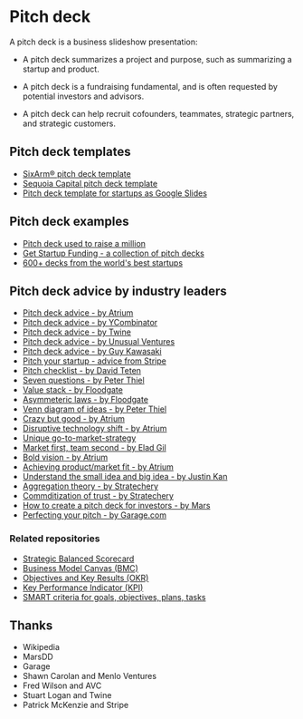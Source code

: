 <!--
  * browser: pitch-deck
  * tracker: f44c30d1b876f8987cf78c727e573542
  * version: 4.1.0
  * updated: 2022-07-12T19:28:44Z
  * contact: Joel Parker Henderson (http://joelparkerhenderson.com)
  * options: commentable
-->

# Pitch deck

A pitch deck is a business slideshow presentation:

* A pitch deck summarizes a project and purpose, such as summarizing a startup and product.

* A pitch deck is a fundraising fundamental, and is often requested by potential investors and advisors.

* A pitch deck can help recruit cofounders, teammates, strategic partners, and strategic customers.


## Pitch deck templates

* [SixArm® pitch deck template](pitch-deck-advice-by-atrium/index.md)
* [Sequoia Capital pitch deck template](https://www.slideshare.net/PitchDeckCoach/sequoia-capital-pitchdecktemplate)
* [Pitch deck template for startups as Google Slides](https://docs.google.com/presentation/d/17wRgJpjHIyhtgglmn31CPL_O9h2oEdy80uodjd5iaQE/edit#slide=id.p)


## Pitch deck examples

* [Pitch deck used to raise a million](https://www.twine.fm/blog/pitch-deck-used-to-raise-a-million/)
* [Get Startup Funding - a collection of pitch decks](https://www.chagency.co.uk/getstartupfunding)
* [600+ decks from the world's best startups](https://starthouse.xyz/)


## Pitch deck advice by industry leaders

* [Pitch deck advice - by Atrium](pitch-deck-advice-by-atrium/index.md)
* [Pitch deck advice - by YCombinator](pitch-deck-advice-by-ycombinator/index.md)
* [Pitch deck advice - by Twine](pitch-deck-advice-by-twine/index.md)
* [Pitch deck advice - by Unusual Ventures](pitch-deck-advice-by-unusual-ventures/index.md)
* [Pitch deck advice - by Guy Kawasaki](pitch-deck-advice-by-guy-kawasaki/index.md)
* [Pitch your startup - advice from Stripe](https://stripe.com/atlas/guides/pitching)
* [Pitch checklist - by David Teten](pitch-checklist-by-david-teten/index.md)
* [Seven questions - by Peter Thiel](seven-questions-by-peter-thiel/index.md)
* [Value stack - by Floodgate](value-stack-by-floodgate/index.md)
* [Asymmeteric laws - by Floodgate](asymetric-laws-by-floodgate/index.md)
* [Venn diagram of ideas - by Peter Thiel](venn-diagram-by-peter-thiel/index.md)
* [Crazy but good - by Atrium](crazy-but-good-by-atrium/index.md)
* [Disruptive technology shift - by Atrium](disruptive-technology-shift-by-atrium/index.md)
* [Unique go-to-market-strategy](disruptive-technology-shift-by-atrium/index.md)
* [Market first, team second - by Elad Gil](market-first-by-elad-gil/index.md)
* [Bold vision - by Atrium](bold-thinking-by-atrium/index.md)
* [Achieving product/market fit - by Atrium](achieving-product-market-fit-by-atrium/index.md)
* [Understand the small idea and big idea - by Justin Kan](understand-the-small-idea-and-big-idea/index.md)
* [Aggregation theory - by Stratechery](aggregation-theory-by-stratechery/index.md)
* [Commditization of trust - by Stratechery](commoditization-of-trust-by-stratechery/index.md)
* [How to create a pitch deck for investors - by Mars](https://www.marsdd.com/mars-library/how-to-create-a-pitch-deck-for-investors/)
* [Perfecting your pitch - by Garage.com](http://www.garage.com/files/PerfectingYourPitch.pdf)


### Related repositories

* [Strategic Balanced Scorecard](https://github.com/joelparkerhenderson/strategic-balanced-scorecard)
* [Business Model Canvas (BMC)](https://github.com/joelparkerhenderson/business-model-canvas)
* [Objectives and Key Results (OKR)](https://github.com/joelparkerhenderson/objectives-and-key-results) 
* [Key Performance Indicator (KPI)](https://github.com/joelparkerhenderson/key-performance-indicator) 
* [SMART criteria for goals, objectives, plans, tasks](https://github.com/joelparkerhenderson/smart-criteria)


## Thanks

* Wikipedia
* MarsDD
* Garage
* Shawn Carolan and Menlo Ventures
* Fred Wilson and AVC
* Stuart Logan and Twine
* Patrick McKenzie and Stripe
